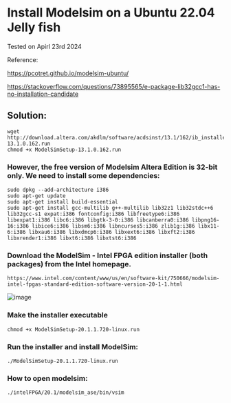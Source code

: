 # Install Modelsim on a Ubuntu 22.04 Jelly fish

Tested on Apirl 23rd 2024

Reference:
 
 https://pcotret.github.io/modelsim-ubuntu/ <br>

 https://stackoverflow.com/questions/73895565/e-package-lib32gcc1-has-no-installation-candidate 
 

## Solution:
```
wget http://download.altera.com/akdlm/software/acdsinst/13.1/162/ib_installers/ModelSimSetup-13.1.0.162.run
chmod +x ModelSimSetup-13.1.0.162.run
```

### However, the free version of Modelsim Altera Edition is 32-bit only. We need to install some dependencies:

```
sudo dpkg --add-architecture i386
sudo apt-get update
sudo apt-get install build-essential
sudo apt-get install gcc-multilib g++-multilib lib32z1 lib32stdc++6 lib32gcc-s1 expat:i386 fontconfig:i386 libfreetype6:i386 libexpat1:i386 libc6:i386 libgtk-3-0:i386 libcanberra0:i386 libpng16-16:i386 libice6:i386 libsm6:i386 libncurses5:i386 zlib1g:i386 libx11-6:i386 libxau6:i386 libxdmcp6:i386 libxext6:i386 libxft2:i386 libxrender1:i386 libxt6:i386 libxtst6:i386
```


### Download the ModelSim - Intel FPGA edition installer (both packages) from the Intel homepage.
```
https://www.intel.com/content/www/us/en/software-kit/750666/modelsim-intel-fpgas-standard-edition-software-version-20-1-1.html
```
![image](https://github.com/qsz746/How-to-install-modelsim-on-ubuntu-22.04/assets/55030187/43d48986-380c-43df-8071-ce592747979f)

### Make the installer executable

```
chmod +x ModelSimSetup-20.1.1.720-linux.run
```

### Run the installer and install ModelSim:
```
./ModelSimSetup-20.1.1.720-linux.run
```


### How to open modelsim:
```
./intelFPGA/20.1/modelsim_ase/bin/vsim
```
